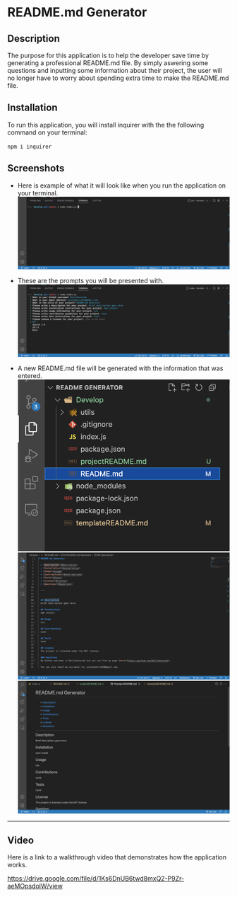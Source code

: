 # README.md Generator


## Description
The purpose for this application is to help the developer save time by generating a professional README.md file. By simply aswering some questions and inputting some information about their project, the user will no longer have to worry about spending extra time to make the README.md file. 
  
## Installation
To run this application, you will install inquirer with the the following command on your terminal:

`npm i inquirer`
  
 
## Screenshots
* Here is example of what it will look like when you run the application on your terminal.
![Screenshot 1 of the application](/Develop/images/Screen%20Shot%201.png)

* These are the prompts you will be presented with.
![Screenshot 2 of the application](/Develop/images/Screen%20Shot%202.png)

* A new README.md file will be generated with the information that was entered.
![Screenshot 3 of the application](/Develop/images/Screen%20Shot%203.png)
![Screenshot 4 of the application](/Develop/images/Screen%20Shot%204.png)
![Screenshot 5 of the application](/Develop/images/Screen%20Shot%205.png)

---

## Video
Here is a link to a walkthrough video that demonstrates how the application works.

https://drive.google.com/file/d/1Ks6DnUB6twd8mxQ2-P9Zr-aeMOpsdolW/view
